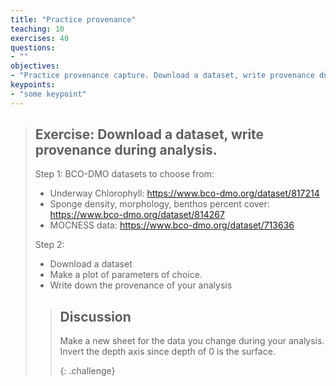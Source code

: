```yaml
---
title: "Practice provenance"
teaching: 10
exercises: 40
questions:
- ""
objectives:
- "Practice provenance capture. Download a dataset, write provenance during analysis"
keypoints:
- "some keypoint"
---
```


> ## Exercise: Download a dataset, write provenance during analysis.
>
> Step 1: BCO-DMO datasets to choose from:
>
> - Underway Chlorophyll: https://www.bco-dmo.org/dataset/817214
> - Sponge density, morphology, benthos percent cover: https://www.bco-dmo.org/dataset/814267 
> - MOCNESS data: https://www.bco-dmo.org/dataset/713636 
>
> Step 2:
>
> * Download a dataset
> * Make a plot of parameters of choice. 
> * Write down the provenance of your analysis
>
> >  ## Discussion
> >  Make a new sheet for the data you change during your analysis.
> >  Invert the depth axis since depth of 0 is the surface.
> >
> >  {: .challenge}
